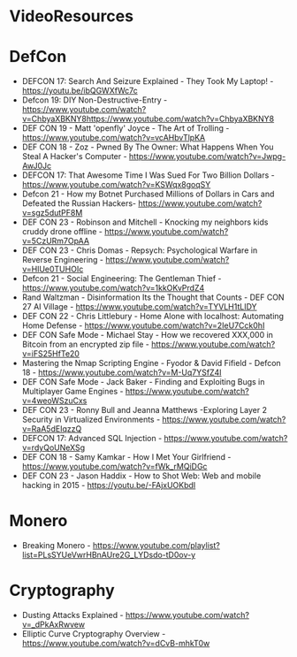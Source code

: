 # VideoResources

# DefCon
- DEFCON 17: Search And Seizure Explained - They Took My Laptop! - https://youtu.be/ibQGWXfWc7c
- Defcon 19: DIY Non-Destructive-Entry - https://www.youtube.com/watch?v=ChbyaXBKNY8https://www.youtube.com/watch?v=ChbyaXBKNY8
- DEF CON 19 - Matt 'openfly' Joyce - The Art of Trolling  - https://www.youtube.com/watch?v=vcAHbvTlpKA
- DEF CON 18 - Zoz - Pwned By The Owner: What Happens When You Steal A Hacker's Computer -  https://www.youtube.com/watch?v=Jwpg-AwJ0Jc
- DEFCON 17: That Awesome Time I Was Sued For Two Billion Dollars -  https://www.youtube.com/watch?v=KSWqx8goqSY
- Defcon 21 - How my Botnet Purchased Millions of Dollars in Cars and Defeated the Russian Hackers-  https://www.youtube.com/watch?v=sgz5dutPF8M
 - DEF CON 23 - Robinson and Mitchell - Knocking my neighbors kids cruddy drone offline - https://www.youtube.com/watch?v=5CzURm7OpAA
 - DEF CON 23 - Chris Domas - Repsych: Psychological Warfare in Reverse Engineering - https://www.youtube.com/watch?v=HlUe0TUHOIc
 - Defcon 21 - Social Engineering: The Gentleman Thief - https://www.youtube.com/watch?v=1kkOKvPrdZ4
 - Rand Waltzman - Disinformation Its the Thought that Counts - DEF CON 27 AI Village - https://www.youtube.com/watch?v=TYVLH1tLIDY
 - DEF CON 22 - Chris Littlebury - Home Alone with localhost: Automating Home Defense - https://www.youtube.com/watch?v=2IeU7Cck0hI
 - DEF CON Safe Mode - Michael Stay - How we recovered XXX,000 in Bitcoin from an encrypted zip file - https://www.youtube.com/watch?v=iFS25HfTe20
 - Mastering the Nmap Scripting Engine - Fyodor & David Fifield - Defcon 18 - https://www.youtube.com/watch?v=M-Uq7YSfZ4I
 - DEF CON Safe Mode - Jack Baker - Finding and Exploiting Bugs in Multiplayer Game Engines -   https://www.youtube.com/watch?v=4weoWSzuCxs
 - DEF CON 23 - Ronny Bull and Jeanna Matthews -Exploring Layer 2 Security in Virtualized Environments  - https://www.youtube.com/watch?v=RaA5dEIqzzQ
 - DEFCON 17: Advanced SQL Injection -   https://www.youtube.com/watch?v=rdyQoUNeXSg
 - DEF CON 18 - Samy Kamkar - How I Met Your Girlfriend -  https://www.youtube.com/watch?v=fWk_rMQiDGc
 - DEF CON 23 - Jason Haddix - How to Shot Web: Web and mobile hacking in 2015 - https://youtu.be/-FAjxUOKbdI
# Monero 
- Breaking Monero - https://www.youtube.com/playlist?list=PLsSYUeVwrHBnAUre2G_LYDsdo-tD0ov-y

# Cryptography
- Dusting Attacks Explained - https://www.youtube.com/watch?v=_dPkAxRwvew
- Elliptic Curve Cryptography Overview - https://www.youtube.com/watch?v=dCvB-mhkT0w
